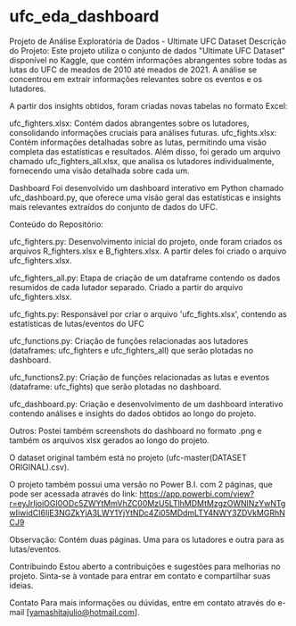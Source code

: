 # ufc_eda_dashboard
Projeto de Análise Exploratória de Dados - Ultimate UFC Dataset
Descrição do Projeto:
Este projeto utiliza o conjunto de dados "Ultimate UFC Dataset" disponível no Kaggle, que contém informações abrangentes sobre todas as lutas do UFC de meados de 2010 até meados de 2021. A análise se concentrou em extrair informações relevantes sobre os eventos e os lutadores.

A partir dos insights obtidos, foram criadas novas tabelas no formato Excel:

ufc_fighters.xlsx: Contém dados abrangentes sobre os lutadores, consolidando informações cruciais para análises futuras.
ufc_fights.xlsx: Contém informações detalhadas sobre as lutas, permitindo uma visão completa das estatísticas e resultados.
Além disso, foi gerado um arquivo chamado ufc_fighters_all.xlsx, que analisa os lutadores individualmente, fornecendo uma visão detalhada sobre cada um.

Dashboard
Foi desenvolvido um dashboard interativo em Python chamado ufc_dashboard.py, que oferece uma visão geral das estatísticas e insights mais relevantes extraídos do conjunto de dados do UFC.

Conteúdo do Repositório:

ufc_fighters.py: Desenvolvimento inicial do projeto, onde foram criados os arquivos R_fighters.xlsx e B_fighters.xlsx. A partir deles foi criado o arquivo ufc_fighters.xlsx.

ufc_fighters_all.py: Etapa de criação de um dataframe contendo os dados resumidos de cada lutador separado. Criado a partir do arquivo ufc_fighters.xlsx.

ufc_fights.py: Responsável por criar o arquivo 'ufc_fights.xlsx', contendo as estatísticas de lutas/eventos do UFC

ufc_functions.py: Criação de funções relacionadas aos lutadores (dataframes: ufc_fighters e ufc_fighters_all) que serão plotadas no dashboard.

ufc_functions2.py: Criação de funções relacionadas as lutas e eventos (dataframe: ufc_fights) que serão plotadas no dashboard.

ufc_dashboard.py: Criação e desenvolvimento de um dashboard interativo contendo análises e insights do dados obtidos ao longo do projeto.

Outros: Postei também screenshots do dashboard no formato .png e também os arquivos xlsx gerados ao longo do projeto. 

O dataset original também está no projeto (ufc-master(DATASET ORIGINAL).csv).

O projeto também possui uma versão no Power B.I.  com 2 páginas, que pode ser acessada através do link:
https://app.powerbi.com/view?r=eyJrIjoiOGI0ODc5ZWYtMmVhZC00MzU5LTlhMDMtMzgzOWNlNzYwNTgwIiwidCI6IjE3NGZkYjA3LWY1YjYtNDc4Zi05MDdmLTY4NWY3ZDVkMGRhNCJ9

Observação: Contém duas páginas. Uma para os lutadores e outra para as lutas/eventos.

Contribuindo
Estou aberto a contribuições e sugestões para melhorias no projeto. Sinta-se à vontade para entrar em contato e compartilhar suas ideias.

Contato
Para mais informações ou dúvidas, entre em contato através do e-mail [yamashitajulio@hotmail.com].
